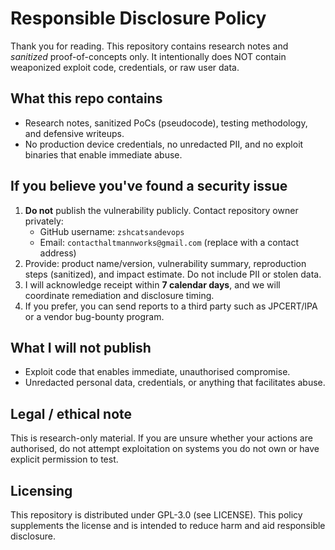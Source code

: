 # Responsible Disclosure Policy

Thank you for reading. This repository contains research notes and *sanitized* proof-of-concepts only.
It intentionally does NOT contain weaponized exploit code, credentials, or raw user data.

## What this repo contains
- Research notes, sanitized PoCs (pseudocode), testing methodology, and defensive writeups.
- No production device credentials, no unredacted PII, and no exploit binaries that enable immediate abuse.

## If you believe you've found a security issue
1. **Do not** publish the vulnerability publicly. Contact repository owner privately:
   - GitHub username: `zshcatsandevops`
   - Email: `contacthaltmannworks@gmail.com` (replace with a contact address)
2. Provide: product name/version, vulnerability summary, reproduction steps (sanitized), and impact estimate. Do not include PII or stolen data.
3. I will acknowledge receipt within **7 calendar days**, and we will coordinate remediation and disclosure timing.
4. If you prefer, you can send reports to a third party such as JPCERT/IPA or a vendor bug-bounty program.

## What I will not publish
- Exploit code that enables immediate, unauthorised compromise.
- Unredacted personal data, credentials, or anything that facilitates abuse.

## Legal / ethical note
This is research-only material. If you are unsure whether your actions are authorised, do not attempt exploitation on systems you do not own or have explicit permission to test.

## Licensing
This repository is distributed under GPL-3.0 (see LICENSE). This policy supplements the license and is intended to reduce harm and aid responsible disclosure.
